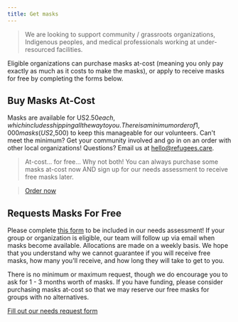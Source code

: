 ```yaml
---
title: Get masks
---
```


> We are looking to support community / grassroots organizations, Indigenous
> peoples, and medical professionals working at under-resourced facilities.

Eligible organizations can purchase masks at-cost (meaning you only pay exactly
as much as it costs to make the masks), or apply to receive masks for free by
completing the forms below.

## Buy Masks At-Cost

Masks are available for
US$2.50 each, which includes shipping all the way to you. There is a minimum order of 1,000 masks (US$2,500)
to keep this manageable for our volunteers. Can't meet the minimum? Get your
community involved and go in on an order with other local organizations!
Questions? Email us at [hello@refugees.care](mailto:hello@refugees.care).

> At-cost... for free... Why not both! You can always purchase some masks
> at-cost now AND sign up for our needs assessment to receive free masks later.

> [Order now](https://forms.gle/kBrSmH4NCrKZV8yW7)

## Requests Masks For Free

Please complete [this form](https://forms.gle/BKjTXX7rqRwg6afZ8) to be included
in our needs assessment! If your group or organization is eligible, our team
will follow up via email when masks become available. Allocations are made on a
weekly basis. We hope that you understand why we cannot guarantee if you will
receive free masks, how many you'll receive, and how long they will take to get
to you.

There is no minimum or maximum request, though we do encourage you to ask for
1 - 3 months worth of masks. If you have funding, please consider purchasing
masks at-cost so that we may reserve our free masks for groups with no
alternatives.

[Fill out our needs request form](https://forms.gle/BKjTXX7rqRwg6afZ8)
